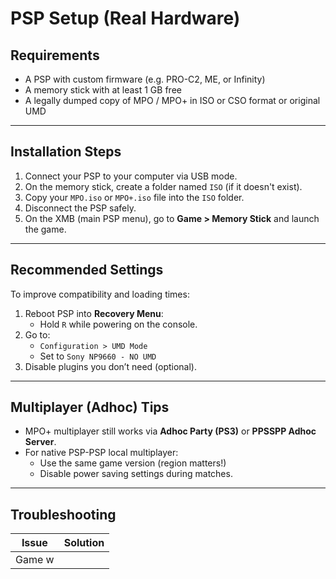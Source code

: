 # PSP Setup (Real Hardware) 

## Requirements
- A PSP with custom firmware (e.g. PRO-C2, ME, or Infinity)
- A memory stick with at least 1 GB free
- A legally dumped copy of MPO / MPO+ in ISO or CSO format or original UMD

---

## Installation Steps
1. Connect your PSP to your computer via USB mode.
2. On the memory stick, create a folder named `ISO` (if it doesn't exist).
3. Copy your `MPO.iso` or `MPO+.iso` file into the `ISO` folder.
4. Disconnect the PSP safely.
5. On the XMB (main PSP menu), go to **Game > Memory Stick** and launch the game.

---

## Recommended Settings
To improve compatibility and loading times:

1. Reboot PSP into **Recovery Menu**:
   - Hold `R` while powering on the console.
2. Go to:
   - `Configuration > UMD Mode`
   - Set to `Sony NP9660 - NO UMD`
3. Disable plugins you don’t need (optional).

---

## Multiplayer (Adhoc) Tips
- MPO+ multiplayer still works via **Adhoc Party (PS3)** or **PPSSPP Adhoc Server**.
- For native PSP-PSP local multiplayer:
  - Use the same game version (region matters!)
  - Disable power saving settings during matches.

---

## Troubleshooting

| Issue | Solution |
|-------|----------|
| Game w
